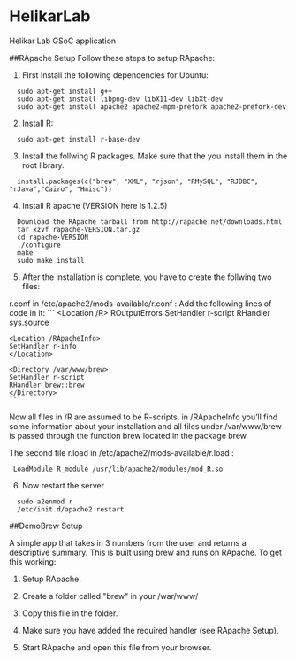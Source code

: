# HelikarLab

Helikar Lab GSoC application

##RApache Setup
Follow these steps to setup RApache:

1. First Install the following dependencies for Ubuntu:

  ```
    sudo apt-get install g++
    sudo apt-get install libpng-dev libX11-dev libXt-dev
    sudo apt-get install apache2 apache2-mpm-prefork apache2-prefork-dev
  ```
2. Install R:

  ```
    sudo apt-get install r-base-dev
   ```
3. Install the follwing R packages. Make sure that the you install them in the root library. 

  ```
    install.packages(c("brew", "XML", "rjson", "RMySQL", "RJDBC", "rJava","Cairo", "Hmisc"))
   ```
4. Install R apache (VERSION here is 1.2.5)

  ```
    Download the RApache tarball from http://rapache.net/downloads.html
    tar xzvf rapache-VERSION.tar.gz 
    cd rapache-VERSION
    ./configure
    make
    sudo make install
   ```
5. After the installation is complete, you have to create the follwing two files:
 
  r.conf in /etc/apache2/mods-available/r.conf :
   Add the following lines of code in it:
    ```
    <Location /R>
    ROutputErrors
    SetHandler r-script
    RHandler sys.source
    </Location>
   
    <Location /RApacheInfo>
    SetHandler r-info
    </Location>
    
    <Directory /var/www/brew>
  	SetHandler r-script
  	RHandler brew::brew
    </Directory>
    ```

  Now all files in /R are assumed to be R-scripts, in /RApacheInfo you’ll find some information about your installation and   all files under /var/www/brew is passed through the function brew located in the package brew.

  The second file r.load in /etc/apache2/mods-available/r.load :
  
   ```
    LoadModule R_module /usr/lib/apache2/modules/mod_R.so
   ```
6. Now restart the server

  ```  
    sudo a2enmod r
    /etc/init.d/apache2 restart
  ```
##DemoBrew Setup

A simple app that takes in 3 numbers from the user and returns a descriptive summary.
This is built using brew and runs on RApache.
To get this working:

1. Setup RApache.

2. Create a folder called "brew" in your /war/www/

3. Copy this file in the folder.

4. Make sure you have added the required handler (see RApache Setup). 

5. Start RApache and open this file from your browser.
